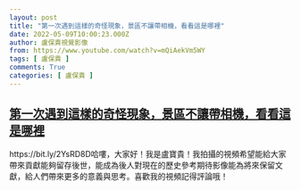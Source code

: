 ```yaml
---
layout: post
title: "第一次遇到這樣的奇怪現象，景區不讓帶相機，看看這是哪裡"
date: 2022-05-09T10:00:23.000Z
author: 盧保貴視覺影像
from: https://www.youtube.com/watch?v=mQiAekVm5WY
tags: [ 盧保貴 ]
comments: True
categories: [ 盧保貴 ]
---
```

<!--1652090423000-->
[第一次遇到這樣的奇怪現象，景區不讓帶相機，看看這是哪裡](https://www.youtube.com/watch?v=mQiAekVm5WY)
------

<div>
https://bit.ly/2YsRD8D哈嘍，大家好！我是盧寶貴！我拍攝的視頻希望能給大家帶來貢獻能夠留存後世，能成為後人對現在的歷史參考期待影像能為將來保留文獻，給人們帶來更多的意義與思考。喜歡我的視頻記得評論哦！
</div>
